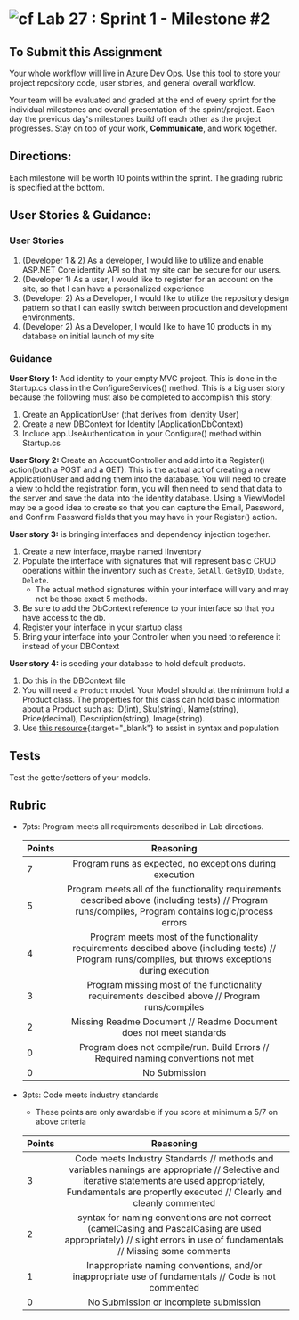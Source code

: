 ![cf](http://i.imgur.com/7v5ASc8.png) Lab 27 : Sprint 1 - Milestone #2
=====================================

## To Submit this Assignment
Your whole workflow will live in Azure Dev Ops. Use this tool to store your project repository code, user stories, and general overall workflow. 

Your team will be evaluated and graded at the end of every sprint for the individual milestones and overall presentation of the sprint/project. Each day the previous day's milestones build off each other as the project progresses. Stay on top of your work, **Communicate**, and work together.


## Directions:

Each milestone will be worth 10 points within the sprint. The grading rubric is specified at the bottom.
 

## User Stories & Guidance:

### User Stories

1. (Developer 1 & 2) As a developer, I would like to utilize and enable ASP.NET Core identity API so that my site can be secure for our users. 
2. (Developer 1) As a user, I would like to register for an account on the site, so that I can have a personalized experience 
3. (Developer 2) As a Developer, I would like to utilize the repository design pattern so that I can easily switch between production and development environments.
4. (Developer 2) As a Developer, I would like to have 10 products in my database on initial launch of my site

### Guidance

**User Story 1:** Add identity to your empty MVC project. This is done in the Startup.cs class in the ConfigureServices() method. This is a big user story because the following must also be completed to accomplish this story:
1. Create an ApplicationUser (that derives from Identity User)
2. Create a new DBContext for Identity (ApplicationDbContext)
3. Include app.UseAuthentication in your Configure() method within Startup.cs
	
**User Story 2:** Create an AccountController and add into it a Register() action(both a POST and a GET). This is the actual act of creating a new ApplicationUser and adding them into the database. You will need to create a view to hold the registration form, you will then need to send that data to the server and save the data into the identity database. Using a ViewModel may be a good idea to create so that you can capture the Email, Password, and Confirm Password fields that you may have in your Register() action.

**User story 3:** is bringing interfaces and dependency injection together.
1. Create a new interface, maybe named IInventory  
2. Populate the interface with signatures that will represent basic CRUD operations within the inventory such as `Create`, `GetAll`, `GetByID`, `Update`, `Delete`.
	- The actual method signatures within your interface will vary and may not be those exact 5 methods. 
3. Be sure to add the DbContext reference to your interface so that you have access to the db.
4. Register your interface in your startup class
5. Bring your interface into your Controller when you need to reference it instead of your DBContext
	
**User story 4:** is seeding your database to hold default products.
1. Do this in the DBContext file
1. You will need a `Product` model. Your Model should at the minimum hold a Product class. The properties for this class can hold basic information about a Product such as: ID(int), Sku(string), Name(string), Price(decimal), Description(string), Image(string).
2. Use [this resource](https://docs.microsoft.com/en-us/ef/core/modeling/data-seeding){:target="_blank"} to assist in syntax and population
 

## Tests

Test the getter/setters of your models.

## Rubric
- 7pts: Program meets all requirements described in Lab directions.

	Points  | Reasoning | 
	 ------------ | :-----------: | 
	7       | Program runs as expected, no exceptions during execution |
	5       | Program meets all of the  functionality requirements described above (including tests) // Program runs/compiles, Program contains logic/process errors|
	4       | Program meets most of the functionality requirements descibed above (including tests)  // Program runs/compiles, but throws exceptions during execution |
	3       | Program missing most of the functionality requirements descibed above // Program runs/compiles |
	2       | Missing Readme Document // Readme Document does not meet standards |
	0       | Program does not compile/run. Build Errors // Required naming conventions not met |
	0       | No Submission |

- 3pts: Code meets industry standards
	- These points are only awardable if you score at minimum a 5/7 on above criteria

	Points  | Reasoning | 
	 ------------ | :-----------: | 
	3       | Code meets Industry Standards // methods and variables namings are appropriate // Selective and iterative statements are used appropriately, Fundamentals are propertly executed // Clearly and cleanly commented |
	2       | syntax for naming conventions are not correct (camelCasing and PascalCasing are used appropriately) // slight errors in use of fundamentals // Missing some comments |
	1       | Inappropriate naming conventions, and/or inappropriate use of fundamentals // Code is not commented  |
	0       | No Submission or incomplete submission |
